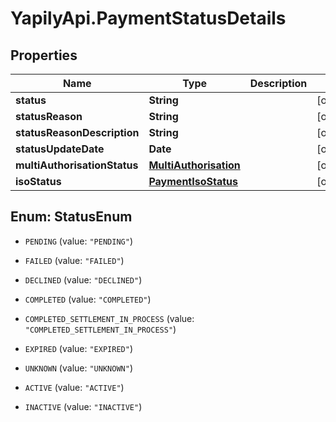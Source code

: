 # YapilyApi.PaymentStatusDetails

## Properties

Name | Type | Description | Notes
------------ | ------------- | ------------- | -------------
**status** | **String** |  | [optional] 
**statusReason** | **String** |  | [optional] 
**statusReasonDescription** | **String** |  | [optional] 
**statusUpdateDate** | **Date** |  | [optional] 
**multiAuthorisationStatus** | [**MultiAuthorisation**](MultiAuthorisation.md) |  | [optional] 
**isoStatus** | [**PaymentIsoStatus**](PaymentIsoStatus.md) |  | [optional] 



## Enum: StatusEnum


* `PENDING` (value: `"PENDING"`)

* `FAILED` (value: `"FAILED"`)

* `DECLINED` (value: `"DECLINED"`)

* `COMPLETED` (value: `"COMPLETED"`)

* `COMPLETED_SETTLEMENT_IN_PROCESS` (value: `"COMPLETED_SETTLEMENT_IN_PROCESS"`)

* `EXPIRED` (value: `"EXPIRED"`)

* `UNKNOWN` (value: `"UNKNOWN"`)

* `ACTIVE` (value: `"ACTIVE"`)

* `INACTIVE` (value: `"INACTIVE"`)




